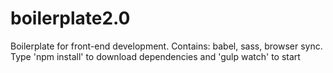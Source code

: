 # boilerplate2.0
Boilerplate for front-end development.
Contains:
babel,
sass,
browser sync.
Type 'npm install' to download dependencies and 'gulp watch' to start
